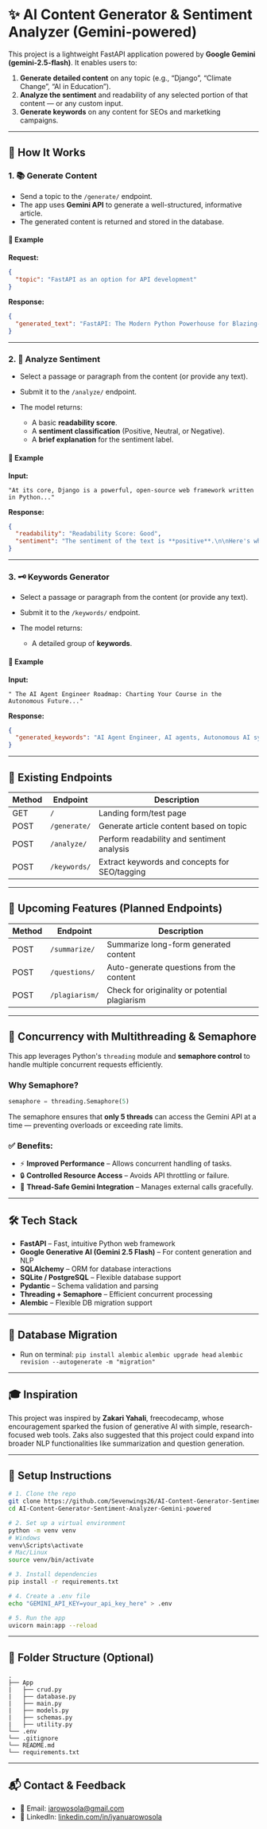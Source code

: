 # ✨ AI Content Generator & Sentiment Analyzer (Gemini-powered)

This project is a lightweight FastAPI application powered by **Google Gemini (gemini-2.5-flash)**. It enables users to:

1. **Generate detailed content** on any topic (e.g., “Django”, “Climate Change”, “AI in Education”).
2. **Analyze the sentiment** and readability of any selected portion of that content — or any custom input.
2. **Generate keywords** on any content for SEOs and marketking campaigns.

---

## 🚀 How It Works

### 1. 📚 Generate Content

* Send a topic to the `/generate/` endpoint.
* The app uses **Gemini API** to generate a well-structured, informative article.
* The generated content is returned and stored in the database.

#### 🔁 Example

**Request:**

```json
{
  "topic": "FastAPI as an option for API development"
}
```

**Response:**

```json
{
  "generated_text": "FastAPI: The Modern Python Powerhouse for Blazing-Fast API Development — In the ever-evolving landscape of web development, building robust..."
}
```

---

### 2. 🧠 Analyze Sentiment

* Select a passage or paragraph from the content (or provide any text).
* Submit it to the `/analyze/` endpoint.
* The model returns:

  * A basic **readability score**.
  * A **sentiment classification** (Positive, Neutral, or Negative).
  * A **brief explanation** for the sentiment label.

#### 💬 Example

**Input:**

```text
"At its core, Django is a powerful, open-source web framework written in Python..."
```

**Response:**

```json
{
  "readability": "Readability Score: Good",
  "sentiment": "The sentiment of the text is **positive**.\n\nHere's why:\n\n* The text uses positive descriptive words like \"powerful\".\n* \"open-source\" is generally viewed positively.\n* \"well-known\" implies acceptance and trust.\n* The tone is clear, technical, and favorable."
}
```

---
### 3. 🗝 Keywords Generator

* Select a passage or paragraph from the content (or provide any text).
* Submit it to the `/keywords/` endpoint.
* The model returns:

  * A detailed group of **keywords**.

#### 💬 Example

**Input:**

```text
" The AI Agent Engineer Roadmap: Charting Your Course in the Autonomous Future..."
```

**Response:**

```json
{
  "generated_keywords": "AI Agent Engineer, AI agents, Autonomous AI systems, AI Agent Engineer roadmap, Become an AI Agent Engineer, AI Agent Engineer career, AI Agent Engineer skills, Python for AI, AI agent maintenance, Machine Learning Engineer vs AI Agent Engineer,..."
}
```

---

## 🧪 Existing Endpoints

| Method | Endpoint     | Description                                |
| ------ | ------------ | ------------------------------------------ |
| GET    | `/`          | Landing form/test page                     |
| POST   | `/generate/` | Generate article content based on topic    |
| POST   | `/analyze/`  | Perform readability and sentiment analysis |
| POST   | `/keywords/`  | Extract keywords and concepts for SEO/tagging |

---

## 🔮 Upcoming Features (Planned Endpoints)

| Method | Endpoint       | Description                                   |
| ------ | -------------- | --------------------------------------------- |
| POST   | `/summarize/`  | Summarize long-form generated content         |
| POST   | `/questions/`  | Auto-generate questions from the content      |
| POST   | `/plagiarism/` | Check for originality or potential plagiarism |

---

## 🧵 Concurrency with Multithreading & Semaphore

This app leverages Python's `threading` module and **semaphore control** to handle multiple concurrent requests efficiently.

### Why Semaphore?

```python
semaphore = threading.Semaphore(5)
```

The semaphore ensures that **only 5 threads** can access the Gemini API at a time — preventing overloads or exceeding rate limits.

### ✅ Benefits:

* ⚡ **Improved Performance** – Allows concurrent handling of tasks.
* 🔒 **Controlled Resource Access** – Avoids API throttling or failure.
* 🧠 **Thread-Safe Gemini Integration** – Manages external calls gracefully.

---

## 🛠️ Tech Stack

* **FastAPI** – Fast, intuitive Python web framework
* **Google Generative AI (Gemini 2.5 Flash)** – For content generation and NLP
* **SQLAlchemy** – ORM for database interactions
* **SQLite / PostgreSQL** – Flexible database support
* **Pydantic** – Schema validation and parsing
* **Threading + Semaphore** – Efficient concurrent processing
* **Alembic** – Flexible DB migration support

---

## 🏡 Database Migration
* Run on terminal:
  `pip install alembic`
  `alembic upgrade head`
  `alembic revision --autogenerate -m "migration"`

---

## 🎓 Inspiration

This project was inspired by **Zakari Yahali**, freecodecamp, whose encouragement sparked the fusion of generative AI with simple, research-focused web tools. Zaks also suggested that this project could expand into broader NLP functionalities like summarization and question generation.

---

## 🧰 Setup Instructions

```bash
# 1. Clone the repo
git clone https://github.com/Sevenwings26/AI-Content-Generator-Sentiment-Analyzer-Gemini-powered.git
cd AI-Content-Generator-Sentiment-Analyzer-Gemini-powered

# 2. Set up a virtual environment
python -m venv venv
# Windows
venv\Scripts\activate
# Mac/Linux
source venv/bin/activate

# 3. Install dependencies
pip install -r requirements.txt

# 4. Create a .env file
echo "GEMINI_API_KEY=your_api_key_here" > .env

# 5. Run the app
uvicorn main:app --reload
```

---

## 🧩 Folder Structure (Optional)

```
.
├── App
|   ├── crud.py
|   ├── database.py
|   ├── main.py
|   ├── models.py
|   ├── schemas.py
|   ├── utility.py
└── .env
└── .gitignore
└── README.md
└── requirements.txt
```

---

## 📬 Contact & Feedback

* 📧 Email: [iarowosola@gmail.com](mailto:iarowosola@gmail.com)
* 🔗 LinkedIn: [linkedin.com/in/iyanuarowosola](http://www.linkedin.com/in/iyanuarowosola)








